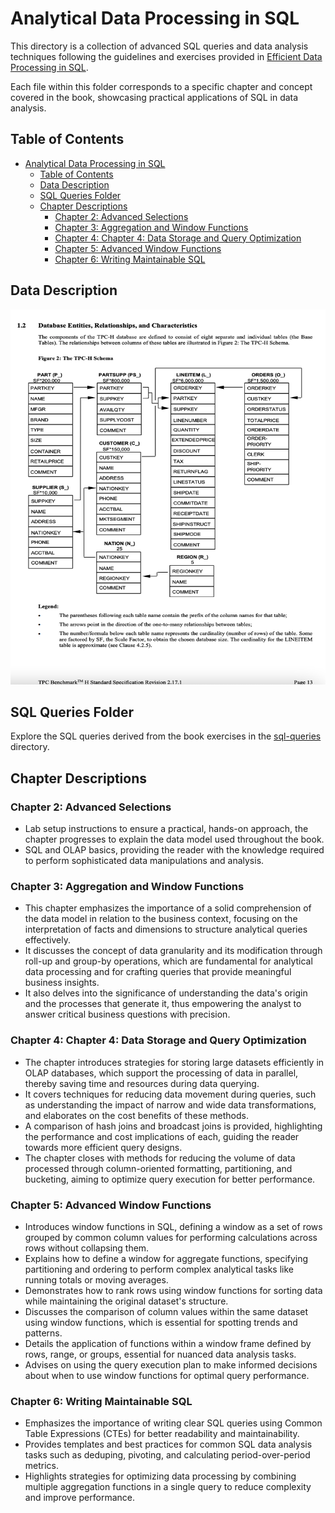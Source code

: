 # Analytical Data Processing in SQL

<p>
This directory is a collection of advanced SQL queries and data analysis techniques following the guidelines and exercises provided in
  <a href="https://josephmachado.gumroad.com/l/analyticalsql">Efficient Data Processing in SQL</a>.
</p>
Each file within this folder corresponds to a specific chapter and concept covered in the book, showcasing practical applications of SQL in data analysis.

## Table of Contents

- [Analytical Data Processing in SQL](#analytical-data-processing-in-sql)
  - [Table of Contents](#table-of-contents)
  - [Data Description](#data-description)
  - [SQL Queries Folder](#sql-queries-folder)
  - [Chapter Descriptions](#chapter-descriptions)
    - [Chapter 2: Advanced Selections](#chapter-2-advanced-selections)
    - [Chapter 3: Aggregation and Window Functions](#chapter-3-aggregation-and-window-functions)
    - [Chapter 4: Chapter 4: Data Storage and Query Optimization](#chapter-4-chapter-4-data-storage-and-query-optimization)
    - [Chapter 5: Advanced Window Functions](#chapter-5-advanced-window-functions)
    - [Chapter 6: Writing Maintainable SQL](#chapter-6-writing-maintainable-sql)

## Data Description

<p align="center">
  <img src="../visuals/tpch_erd.png" alt="TPC-H ERD" width="600" height="600"/>
</p>

## SQL Queries Folder

Explore the SQL queries derived from the book exercises in the [sql-queries](./sql-queries) directory.

## Chapter Descriptions

### Chapter 2: Advanced Selections

- Lab setup instructions to ensure a practical, hands-on approach, the chapter progresses to explain the data model used throughout the book. 
- SQL and OLAP basics, providing the reader with the knowledge required to perform sophisticated data manipulations and analysis.

### Chapter 3: Aggregation and Window Functions

- This chapter emphasizes the importance of a solid comprehension of the data model in relation to the business context, focusing on the interpretation of facts and dimensions to structure analytical queries effectively.
- It discusses the concept of data granularity and its modification through roll-up and group-by operations, which are fundamental for analytical data processing and for crafting queries that provide meaningful business insights.
- It also delves into the significance of understanding the data's origin and the processes that generate it, thus empowering the analyst to answer critical business questions with precision.

### Chapter 4: Chapter 4: Data Storage and Query Optimization

- The chapter introduces strategies for storing large datasets efficiently in OLAP databases, which support the processing of data in parallel, thereby saving time and resources during data querying.
- It covers techniques for reducing data movement during queries, such as understanding the impact of narrow and wide data transformations, and elaborates on the cost benefits of these methods.
- A comparison of hash joins and broadcast joins is provided, highlighting the performance and cost implications of each, guiding the reader towards more efficient query designs.
- The chapter closes with methods for reducing the volume of data processed through column-oriented formatting, partitioning, and bucketing, aiming to optimize query execution for better performance.

### Chapter 5: Advanced Window Functions

- Introduces window functions in SQL, defining a window as a set of rows grouped by common column values for performing calculations across rows without collapsing them.
- Explains how to define a window for aggregate functions, specifying partitioning and ordering to perform complex analytical tasks like running totals or moving averages.
- Demonstrates how to rank rows using window functions for sorting data while maintaining the original dataset's structure.
- Discusses the comparison of column values within the same dataset using window functions, which is essential for spotting trends and patterns.
- Details the application of functions within a window frame defined by rows, range, or groups, essential for nuanced data analysis tasks.
- Advises on using the query execution plan to make informed decisions about when to use window functions for optimal query performance.

### Chapter 6: Writing Maintainable SQL

- Emphasizes the importance of writing clear SQL queries using Common Table Expressions (CTEs) for better readability and maintainability.
- Provides templates and best practices for common SQL data analysis tasks such as deduping, pivoting, and calculating period-over-period metrics.
- Highlights strategies for optimizing data processing by combining multiple aggregation functions in a single query to reduce complexity and improve performance.
